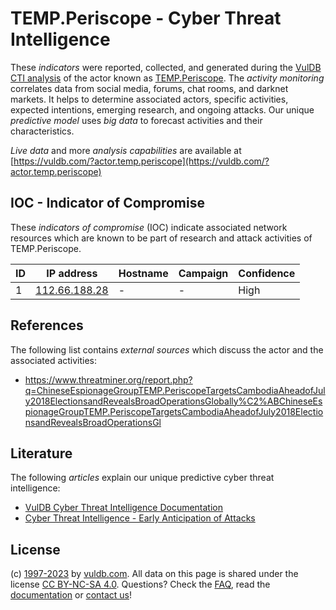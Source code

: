 # TEMP.Periscope - Cyber Threat Intelligence

These _indicators_ were reported, collected, and generated during the [VulDB CTI analysis](https://vuldb.com/?kb.cti) of the actor known as [TEMP.Periscope](https://vuldb.com/?actor.temp.periscope). The _activity monitoring_ correlates data from social media, forums, chat rooms, and darknet markets. It helps to determine associated actors, specific activities, expected intentions, emerging research, and ongoing attacks. Our unique _predictive model_ uses _big data_ to forecast activities and their characteristics.

_Live data_ and more _analysis capabilities_ are available at [https://vuldb.com/?actor.temp.periscope](https://vuldb.com/?actor.temp.periscope)

## IOC - Indicator of Compromise

These _indicators of compromise_ (IOC) indicate associated network resources which are known to be part of research and attack activities of TEMP.Periscope.

ID | IP address | Hostname | Campaign | Confidence
-- | ---------- | -------- | -------- | ----------
1 | [112.66.188.28](https://vuldb.com/?ip.112.66.188.28) | - | - | High

## References

The following list contains _external sources_ which discuss the actor and the associated activities:

* https://www.threatminer.org/report.php?q=ChineseEspionageGroupTEMP.PeriscopeTargetsCambodiaAheadofJuly2018ElectionsandRevealsBroadOperationsGlobally%C2%ABChineseEspionageGroupTEMP.PeriscopeTargetsCambodiaAheadofJuly2018ElectionsandRevealsBroadOperationsGl

## Literature

The following _articles_ explain our unique predictive cyber threat intelligence:

* [VulDB Cyber Threat Intelligence Documentation](https://vuldb.com/?kb.cti)
* [Cyber Threat Intelligence - Early Anticipation of Attacks](https://www.scip.ch/en/?labs.20201022)

## License

(c) [1997-2023](https://vuldb.com/?kb.changelog) by [vuldb.com](https://vuldb.com/?kb.about). All data on this page is shared under the license [CC BY-NC-SA 4.0](https://creativecommons.org/licenses/by-nc-sa/4.0/). Questions? Check the [FAQ](https://vuldb.com/?kb.faq), read the [documentation](https://vuldb.com/?kb) or [contact us](https://vuldb.com/?contact)!
